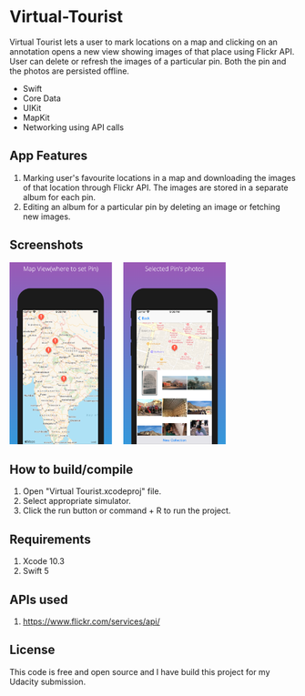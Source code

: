 # Virtual-Tourist
Virtual Tourist lets a user to mark locations on a map and clicking on an annotation opens a new view showing images of that place using Flickr API. User can delete or refresh the images of a particular pin. Both the pin and the photos are persisted offline.
 
* Swift
* Core Data
* UIKit
* MapKit
* Networking using API calls

## App Features

1. Marking user's favourite locations in a map and downloading the images of that location through Flickr API. The images are stored in a separate album for each pin.
2. Editing an album for a particular pin by deleting an image or fetching new images.

## Screenshots
<img src = "Screenshots/screenshot_1.png" width = "180"> &nbsp; &nbsp; <img src = "Screenshots/screenshot_2.png" width = "180">

## How to build/compile
1. Open "Virtual Tourist.xcodeproj" file.
2. Select appropriate simulator.
3. Click the run button or command + R to run the project.

## Requirements

1. Xcode 10.3
2. Swift 5

## APIs used 

1. https://www.flickr.com/services/api/ 

## License
This code is free and open source and I have build this project for my Udacity submission.
